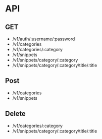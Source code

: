 # API

## GET
- /v1/auth/:username/:password
- /v1/categories
- /v1/categories/:category
- /v1/snippets
- /v1/snippets/category/:category
- /v1/snippets/category/:category/title/:title

## Post
- /v1/categories
- /v1/snippets

## Delete
- /v1/categories/:category
- /v1/snippets/category/:category/title/:title
